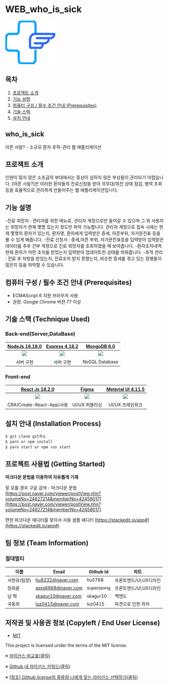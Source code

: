 # WEB_who_is_sick
![logo](/web/wis/src/data/logo.png)

## 목차

1. [프로잭트 소개](#프로잭트-소개)
2. [기능 설명](#기능-설명)
3. [컴퓨터 구성 / 필수 조건 안내 (Prerequisites)](#컴퓨터-구성--필수-조건-안내-prerequisites)
4. [기술 스택](#기술-스택-technique-used)
5. [설치 안내](#설치-안내-installation-process)

## who_is_sick
아픈 사람? - 소규모 환자 추적-관리 웹 애플리케이션

## 프로잭트 소개
인원이 많지 않은 소초급의 부대에서는 증상이 심하지 않은 부상들이 관리되기 어렵습니다. 
[아픈 사람?]은 이러한 환자들의 진료신청을 받아 의무대/외진 상태 점검, 병력 조회등을 효율적으로 관리하게 만들어주는 웹 애플리케이션입니다. 

## 기능 설명
 -진료 희망자 : 관리자를 위한 메뉴로, 관리자 계정으로만 들어갈 수 있으며 그 외 사용자는 희망자가 현재 몇명 있는지 정도만 파악 가능합니다. 관리자 계정으로 접속 시에는 현재 몇명의 환자가 있는지, 환자명, 환자에게 입력받은 증세, 아픈부위, 자가문진표 등을 볼 수 있게 해줍니다.
 -진료 신청서 : 증세,아픈 부위, 자가문진표등을 입력받아 입력받은 데이터를 추후 간부 계정으로 진료 희망자를 조회하였을 때 보여줍니다.
 -환자조치내역: 현재 환자가 어떤 조치를 받았는지 입력받아 업데이트한 상태를 띄워줍니다.
 -추적 관리 : 진료 후 처방을 받았는지, 진료조차 받지 못했는지, 비슷한 증세를 겪고 있는 장병들이 많은지 등을 파악할 수 있습니다.
 
## 컴퓨터 구성 / 필수 조건 안내 (Prerequisites)
* ECMAScript 6 지원 브라우저 사용
* 권장: Google Chrome 버젼 77 이상

## 기술 스택 (Technique Used) 
### Back-end(Server,DataBase)

 |[NodeJs 16.18.0](https://nodejs.org/ko/)|[Express 4.18.2](https://expressjs.com/ko/)|[MongoDB 6.0](https://www.mongodb.com/)|
 |:-------------------:|:--------------------:|:-------------------:|
 [<img src = "https://upload.wikimedia.org/wikipedia/commons/thumb/d/d9/Node.js_logo.svg/220px-Node.js_logo.svg.png" height = 100>](https://nodejs.org/ko/)|[<img src = "https://upload.wikimedia.org/wikipedia/commons/6/64/Expressjs.png" height = 100>](https://expressjs.com/ko/)|[<img src ="https://upload.wikimedia.org/wikipedia/commons/thumb/9/93/MongoDB_Logo.svg/2560px-MongoDB_Logo.svg.png" height = 100>](https://www.mongodb.com/)
 |서버 구현 | 서버 구현 |NoSQL Database|


### Front-end

 |[React Js 18.2.0](https://ko.reactjs.org/)|[Figma](https://www.figma.com/)|[Meterial UI 4.11.5](https://mui.com/)|
 |:-------------------:|:--:|:------------------:|
 [<img src = "https://reactjs.org/logo-og.png" height = 200>](https://ko.reactjs.org/)|[<img src = "https://upload.wikimedia.org/wikipedia/commons/3/33/Figma-logo.svg" height = 200>](https://www.figma.com/)|[<img src ="https://mui.com/static/logo.png" height = 200>](https://mui.com/)
 |CRA(Create-React-App)사용|UI/UX 퍼블리싱|UI/UX 프레임워크|

## 설치 안내 (Installation Process)
```bash
$ git clone git주소
$ yarn or npm install
$ yarn start or npm run start
```

## 프로젝트 사용법 (Getting Started)
**마크다운 문법을 이용하여 자유롭게 기재**

잘 모를 경우
구글 검색 - 마크다운 문법
[https://post.naver.com/viewer/postView.nhn?volumeNo=24627214&memberNo=42458017](https://post.naver.com/viewer/postView.nhn?volumeNo=24627214&memberNo=42458017)

 편한 마크다운 에디터를 찾아서 사용
 샘플 에디터 [https://stackedit.io/app#](https://stackedit.io/app#)
 
## 팀 정보 (Team Information)
### 절대멀티
|이름|Email|Github Id|파트|
|--------|----------------|--------------------|----|
|서한유(팀장) |hu8232@naver.com|hu5768|프론트엔드/UI,UX디자인|
|정회륜 |asss6868@naver.com|superjeong|프론트엔드/UI,UX디자인|
|남  혁 |skagur10@naver.com|skagur10|백엔드|
|국동희 |luz0415@naver.com|luz0415|파견으로 인한 하차|
## 저작권 및 사용권 정보 (Copyleft / End User License)
 * [MIT](https://github.com/osam2020-WEB/Sample-ProjectName-TeamName/blob/master/license.md)

This project is licensed under the terms of the MIT license.

※ [라이선스 비교표(클릭)](https://olis.or.kr/license/compareGuide.do)

※ [Github 내 라이선스 키워드(클릭)](https://docs.github.com/en/github/creating-cloning-and-archiving-repositories/creating-a-repository-on-github/licensing-a-repository)

※ [\[참조\] Github license의 종류와 나에게 맞는 라이선스 선택하기(클릭)](https://flyingsquirrel.medium.com/github-license%EC%9D%98-%EC%A2%85%EB%A5%98%EC%99%80-%EB%82%98%EC%97%90%EA%B2%8C-%EB%A7%9E%EB%8A%94-%EB%9D%BC%EC%9D%B4%EC%84%A0%EC%8A%A4-%EC%84%A0%ED%83%9D%ED%95%98%EA%B8%B0-ae29925e8ff4)
